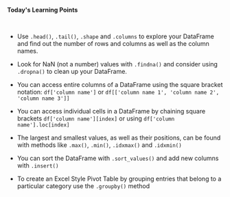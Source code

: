<div class="text-viewer--content--3hoqQ">
    <div class="article-asset--container--3djM8">
        <div data-purpose="safely-set-inner-html:rich-text-viewer:html" class="article-asset--content--1dAQ9 rt-scaffolding">
            <p><strong>Today's Learning Points</strong></p>
            <p><br></p>
            <ul>
                <li><p>Use <code>.head()</code>, <code>.tail()</code>, <code>.shape</code> and <code>.columns</code> to explore your DataFrame and find out the number of rows and columns as well as the column names. </p></li>
                <li><p>Look for NaN&nbsp;(not a number) values with <code>.findna()</code> and consider using <code>.dropna()</code> to clean up your DataFrame. </p></li>
                <li><p>You can access entire columns of a DataFrame using the square bracket notation:&nbsp;<code>df['column name']</code> or <code>df[['column name 1', 'column name 2', 'column name 3']]</code></p></li>
                <li><p>You can access individual cells in a DataFrame by chaining square brackets <code>df['column name'][index]</code> or using <code>df['column name'].loc[index]</code></p></li>
                <li><p>The largest and smallest values, as well as their positions, can be found with methods like <code>.max()</code>, <code>.min()</code>, <code>.idxmax()</code> and <code>.idxmin()</code></p></li>
                <li><p>You can sort the DataFrame with <code>.sort_values()</code> and add new columns with <code>.insert()</code></p></li>
                <li><p>To create an Excel Style Pivot Table by grouping entries that belong to a particular category use the <code>.groupby()</code> method</p></li>
            </ul>
        </div>
    </div>
</div>